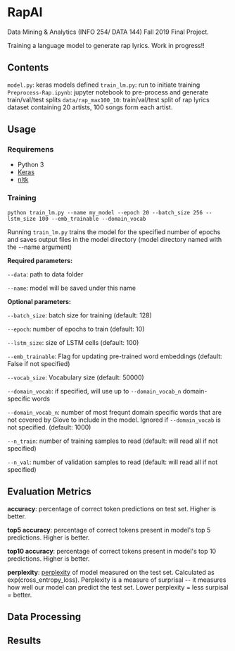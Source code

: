 # RapAI

Data Mining & Analytics (INFO 254/ DATA 144) Fall 2019 Final Project.

Training a language model to generate rap lyrics. Work in progress!!

## Contents
`model.py`: keras models defined
`train_lm.py`: run to initiate training
`Preprocess-Rap.ipynb`: jupyter notebook to pre-process and generate train/val/test splits
`data/rap_max100_10`: train/val/test split of rap lyrics dataset containing 20 artists, 100 songs form each artist.

## Usage

### Requiremens
- Python 3
- [Keras](https://keras.io/)
- [nltk](https://www.nltk.org/)

### Training
```
python train_lm.py --name my_model --epoch 20 --batch_size 256 --lstm_size 100 --emb_trainable --domain_vocab
```

Running `train_lm.py` trains the model for the specified number of epochs and saves output files in the model directory (model directory named with the --name argument)

**Required parameters:**

`--data`: path to data folder

`--name`: model will be saved under this name

**Optional parameters:**

`--batch_size`: batch size for training (default: 128)

`--epoch`: number of epochs to train (default: 10)

`--lstm_size`: size of LSTM cells (default: 100)

`--emb_trainable`: Flag for updating pre-trained word embeddings (default: False if not specified)

`--vocab_size`: Vocabulary size (default: 50000)

`--domain_vocab`: if specified, will use up to `--domain_vocab_n` domain-specific words

`--domain_vocab_n`: number of most frequnt domain specific words that are not covered by Glove to include in the model. Ignored if `--domain_vocab` is not specified. (default: 1000)

`--n_train`: number of training samples to read (default: will read all if not specified)

`--n_val`: number of validation samples to read (default: will read all if not specified)


## Evaluation Metrics

**accuracy**: percentage of correct token predictions on test set. Higher is better.

**top5 accuracy**: percentage of correct tokens present in model's top 5 predictions. Higher is better.

**top10 accuracy**: percentage of correct tokens present in model's top 10 predictions. Higher is better.

**perplexity**: [perplexity](https://thegradient.pub/understanding-evaluation-metrics-for-language-models/) of model measured on the test set. Calculated as exp(cross_entropy_loss). Perplexity is a measure of surprisal -- it measures how well our model can predict the test set. Lower perplexity = less surpisal = better.

## Data Processing

## Results



